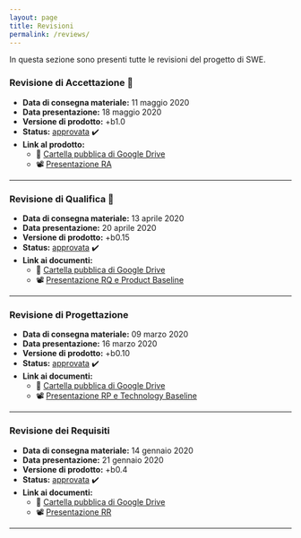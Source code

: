 ```yaml
---
layout: page
title: Revisioni
permalink: /reviews/
---
```



In questa sezione sono presenti tutte le revisioni del progetto di SWE.


### Revisione di Accettazione :pushpin:

- **Data di consegna materiale:** 11 maggio 2020
- **Data presentazione:** 18 maggio 2020
- **Versione di prodotto:** +b1.0
- **Status:** [approvata](https://www.math.unipd.it/~rcardin/sweb/2020/R2020.pdf) :heavy_check_mark:
- **Link al prodotto:**  
	- :file_folder: [Cartella pubblica di Google Drive](https://drive.google.com/drive/u/2/folders/1Bgp4GlxOqch6fmSjvgfuCC3z8yf3zROB)
	- :film_projector: [Presentazione RA](https://drive.google.com/drive/folders/1UzlThSUjDmVw_Xdufo2yVau1ZvoRE5tV?usp=sharing)

---



### Revisione di Qualifica :pushpin:

- **Data di consegna materiale:** 13 aprile 2020
- **Data presentazione:** 20 aprile 2020
- **Versione di prodotto:** +b0.15
- **Status:** [approvata](https://www.math.unipd.it/~tullio/IS-1/2019/Progetto/RQ.html) :heavy_check_mark:
- **Link ai documenti:**  
	- :file_folder: [Cartella pubblica di Google Drive](https://drive.google.com/drive/folders/1iKZ3SAwq-iA_hfYzytVylcceP-fwv8xA)
	- :film_projector: [Presentazione RQ e Product Baseline](https://drive.google.com/drive/folders/1UzlThSUjDmVw_Xdufo2yVau1ZvoRE5tV?usp=sharing)

---

### Revisione di Progettazione

- **Data di consegna materiale:** 09 marzo 2020
- **Data presentazione:** 16 marzo 2020
- **Versione di prodotto:** +b0.10
- **Status:** [approvata](https://www.math.unipd.it/~tullio/IS-1/2019/Progetto/RP.html) :heavy_check_mark:
- **Link ai documenti:**  
	- :file_folder: [Cartella pubblica di Google Drive](https://drive.google.com/open?id=1z_jr9JuH_Iq8XucOWsljbxFb59HqZOnK)
	- :film_projector: [Presentazione RP e Technology Baseline](https://drive.google.com/drive/folders/1UzlThSUjDmVw_Xdufo2yVau1ZvoRE5tV?usp=sharing)



---

### Revisione dei Requisiti


- **Data di consegna materiale:** 14 gennaio 2020
- **Data presentazione:** 21 gennaio 2020
- **Versione di prodotto:** +b0.4
- **Status:** [approvata](https://www.math.unipd.it/~tullio/IS-1/2019/Progetto/RR.html) :heavy_check_mark:
- **Link ai documenti:**  
	- :file_folder: [Cartella pubblica di Google Drive](https://drive.google.com/open?id=17qt131a_wV08n1jLR0fiSS8FoROeKiSY)
	- :film_projector: [Presentazione RR](https://drive.google.com/drive/folders/1UzlThSUjDmVw_Xdufo2yVau1ZvoRE5tV?usp=sharing)

---


